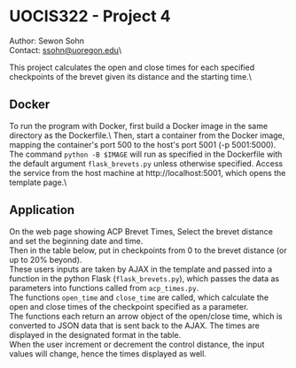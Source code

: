 # UOCIS322 - Project 4

Author: Sewon Sohn\
Contact: ssohn@uoregon.edu\

This project calculates the open and close times for each specified checkpoints of the brevet given its distance and the starting time.\

## Docker
To run the program with Docker, first build a Docker image in the same directory as the Dockerfile.\ 
Then, start a container from the Docker image, mapping the container's port 500 to the host's port 5001 (-p 5001:5000).\
The command `python -B $IMAGE` will run as specified in the Dockerfile with the default argument `flask_brevets.py` unless otherwise specified.
Access the service from the host machine at http://localhost:5001, which opens the template page.\

## Application 
On the web page showing ACP Brevet Times, Select the brevet distance and set the beginning date and time.\
Then in the table below, put in checkpoints from 0 to the brevet distance (or up to 20% beyond).\
These users inputs are taken by AJAX in the template and passed into a function in the python Flask (`flask_brevets.py`),
which passes the data as parameters into functions called from `acp_times.py`.\
The functions `open_time` and `close_time` are called, which calculate the open and close times of the checkpoint specified as a parameter.\
The functions each return an arrow object of the open/close time, which is converted to JSON data that is sent back to the AJAX. 
The times are displayed in the designated format in the table.\
When the user increment or decrement the control distance, the input values will change, hence the times displayed as well.
